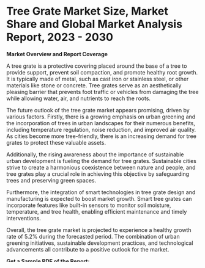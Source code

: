 <p><h1>Tree Grate Market Size, Market Share and Global Market Analysis Report, 2023 - 2030</h1></p><p><strong>Market Overview and Report Coverage</strong></p>
<p><p>A tree grate is a protective covering placed around the base of a tree to provide support, prevent soil compaction, and promote healthy root growth. It is typically made of metal, such as cast iron or stainless steel, or other materials like stone or concrete. Tree grates serve as an aesthetically pleasing barrier that prevents foot traffic or vehicles from damaging the tree while allowing water, air, and nutrients to reach the roots.</p><p>The future outlook of the tree grate market appears promising, driven by various factors. Firstly, there is a growing emphasis on urban greening and the incorporation of trees in urban landscapes for their numerous benefits, including temperature regulation, noise reduction, and improved air quality. As cities become more tree-friendly, there is an increasing demand for tree grates to protect these valuable assets.</p><p>Additionally, the rising awareness about the importance of sustainable urban development is fueling the demand for tree grates. Sustainable cities strive to create a harmonious coexistence between nature and people, and tree grates play a crucial role in achieving this objective by safeguarding trees and preserving green spaces.</p><p>Furthermore, the integration of smart technologies in tree grate design and manufacturing is expected to boost market growth. Smart tree grates can incorporate features like built-in sensors to monitor soil moisture, temperature, and tree health, enabling efficient maintenance and timely interventions.</p><p>Overall, the tree grate market is projected to experience a healthy growth rate of 5.2% during the forecasted period. The combination of urban greening initiatives, sustainable development practices, and technological advancements all contribute to a positive outlook for the market.</p></p>
<p><strong>Get a Sample PDF of the Report:</strong> <a href="https://www.reliableresearchreports.com/enquiry/request-sample/1707537">https://www.reliableresearchreports.com/enquiry/request-sample/1707537</a></p>
<p>&nbsp;</p>
<p><strong>Market Segmentation</strong></p>
<p><strong>The Tree Grate Market Analysis by types is segmented into:</strong></p>
<p><ul><li>Metal</li><li>Concerete</li><li>Other</li></ul></p>
<p>&nbsp;</p>
<p><p>Tree grates are used to surround the base of trees in urban areas, providing a barrier between the tree roots and foot traffic while allowing water and nutrients to reach the roots. The market for tree grates can be divided into three types: metal, concrete, and other materials. Metal tree grates are popular due to their durability, aesthetic appeal, and various designs. Concrete tree grates are favored for their affordability and strength. The "other" market comprises innovative materials such as recycled plastic or composite materials, offering unique features like lightweight design or customization options.</p></p>
<p><strong>Get a Sample PDF of the Report:</strong>&nbsp;<a href="https://www.reliableresearchreports.com/enquiry/request-sample/1707537">https://www.reliableresearchreports.com/enquiry/request-sample/1707537</a></p>
<p>&nbsp;</p>
<p><strong>The Tree Grate Market Industry Research by Application is segmented into:</strong></p>
<p><ul><li>Municipal</li><li>Enterprise</li><li>Other</li></ul></p>
<p>&nbsp;</p>
<p><p>The Tree Grate market finds its application in various sectors such as Municipal, Enterprise, and Other markets. In the Municipal sector, tree grates are commonly used to enhance the aesthetics of public spaces like parks, sidewalks, and streets, while also providing protection to tree roots. In the Enterprise sector, tree grates are utilized to beautify and add a natural touch to commercial properties and offices, creating a welcoming environment. The Other market includes applications in residential complexes, university campuses, and other privately-owned spaces where tree grates are used for both functional and decorative purposes.</p></p>
<p><strong>Purchase this Report:</strong>&nbsp; <a href="https://www.reliableresearchreports.com/purchase/1707537">https://www.reliableresearchreports.com/purchase/1707537</a></p>
<p>&nbsp;</p>
<p><strong>In terms of Region, the Tree Grate Market Players available by Region are:</strong></p>
<p>
    <p> <strong> North America: </strong>
        <ul>
            <li>United States</li>
            <li>Canada</li>
        </ul>
        </p> 
    <p> <strong> Europe: </strong>
        <ul>
            <li>Germany</li>
            <li>France</li>
            <li>U.K.</li>
            <li>Italy</li>
            <li>Russia</li>
        </ul>
        </p> 
    <p> <strong> Asia-Pacific: </strong>
        <ul>
            <li>China</li>
            <li>Japan</li>
            <li>South Korea</li>
            <li>India</li>
            <li>Australia</li>
            <li>China Taiwan</li>
            <li>Indonesia</li>
            <li>Thailand</li>
            <li>Malaysia</li>
        </ul>
        </p> 
    <p> <strong> Latin America: </strong>
        <ul>
            <li>Mexico</li>
            <li>Brazil</li>
            <li>Argentina Korea</li>
            <li>Colombia</li>
        </ul>
        </p> 
    <p> <strong> Middle East & Africa: </strong>
        <ul>
            <li>Turkey</li>
            <li>Saudi</li>
            <li>Arabia</li>
            <li>UAE</li>
            <li>Korea</li>
        </ul>
    </p>
    </p>
<p>&nbsp;</p>
<p><strong>What are the Emerging Trends in the Global Tree Grate market?</strong></p>
<p><p>Emerging trends in the global tree grate market indicate a shift towards eco-friendly and sustainable solutions. Manufacturers are increasingly using materials that are recycled or have low environmental impact. There is a growing demand for tree grates that provide aeration and moisture to the roots, aiding in proper tree growth. Design-wise, there is a move towards customizable tree grates that can blend seamlessly with urban landscapes. Additionally, there is a trend towards incorporating technology, such as sensor-based systems, to monitor tree health and provide real-time data. Overall, the market is witnessing a focus on innovation and sustainability to meet the evolving needs of urban environments.</p></p>
<p><strong>Inquire or Share Your Questions If Any Before Purchasing This Report</strong>- <a href="https://www.reliableresearchreports.com/enquiry/pre-order-enquiry/1707537">https://www.reliableresearchreports.com/enquiry/pre-order-enquiry/1707537</a></p>
<p>&nbsp;</p>
<p><strong>Major Market Players</strong></p>
<p><p>The tree grate market is highly competitive and consists of several prominent players. Some of the key players in the market include Santa & Cole, METALCO, LAB23, mmcité, Concept Urbain, THE ITALIAN LAB, FALCO NORCOR, Amop Synergies, and CANTERBURY DESIGN.</p><p>Santa & Cole is a renowned Spanish company that specializes in urban and outdoor furniture, including tree grates. With a history dating back to 1985, the company has gained significant recognition for its innovative and high-quality products. Santa & Cole has experienced steady market growth, expanding its presence in various countries and establishing itself as a trusted brand in the industry.</p><p>METALCO is an Italian company that has been operating since 1984. The company offers a wide range of outdoor furnishing solutions, including tree grates. METALCO has witnessed substantial market growth over the years, catering to both domestic and international markets. With its focus on design and functionality, the company has become a leading player in the tree grate market.</p><p>LAB23, a company established in Italy in 2007, specializes in the production of outdoor furniture and urban equipment, including tree grates. The company has quickly established itself as a key player in the market due to its high-quality products and commitment to sustainable manufacturing practices. LAB23 has achieved significant market growth and expanded its product offerings to meet the diverse needs of its customers.</p><p>mmcité, based in the Czech Republic, has been in operation since 1994 and is known for its excellence in urban furniture design. The company offers a wide range of tree grates, focusing on both aesthetic appeal and durability. mmcité has experienced steady market growth, expanding its presence in Europe and beyond.</p><p>While specific sales revenue figures for the above-listed companies are not available, it is worth noting that the tree grate market is estimated to be worth several million dollars globally. The market size is expected to grow further due to the increasing focus on urban beautification and the sustainable development of cities. The key players mentioned above have contributed significantly to this market growth through their innovative designs, quality products, and effective marketing strategies.</p></p>
<p><strong>Purchase this Report:</strong>&nbsp;&nbsp;<a href="https://www.reliableresearchreports.com/purchase/1707537">https://www.reliableresearchreports.com/purchase/1707537</a></p>
<p></p>
<p><strong>Get a Sample PDF of the Report:</strong>&nbsp;<a href="https://www.reliableresearchreports.com/enquiry/request-sample/1707537">https://www.reliableresearchreports.com/enquiry/request-sample/1707537</a></p>
<p><p><a href="https://github.com/RichRobinson5/Market-Research-Report-List-2/blob/main/psyllium-market.md">Psyllium Market</a></p><p><a href="https://www.linkedin.com/pulse/new-energy-vehicles-lead-carbon-battery-market-research-pwz2e/">New Energy Vehicles Lead Carbon Battery Market</a></p><p><a href="https://medium.com/@dennisoliver07/outdoor-barbecue-equipment-market-research-report-its-history-and-forecast-2023-to-2030-fd6ba7e2057c">Outdoor Barbecue Equipment Market</a></p><p><a href="https://www.linkedin.com/pulse/new-energy-storage-lead-carbon-battery-market-research-dxore/">New Energy Storage Lead Carbon Battery Market</a></p><p><a href="https://medium.com/@jamesromero59/fitness-sandbag-market-size-and-market-trends-complete-industry-overview-2023-to-2030-6f57e43f2e22">Fitness Sandbag Market</a></p></p>